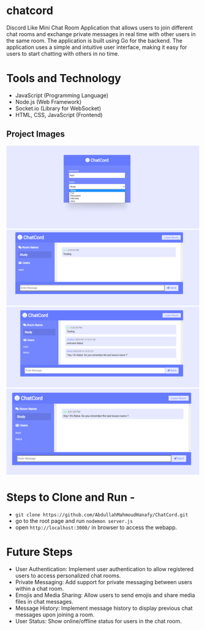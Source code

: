 # chatcord
 Discord Like Mini Chat Room Application that allows users to join different chat rooms and exchange private messages in real time with other users in the same room. The application is built using Go for the backend. The application uses a simple and intuitive user interface, making it easy for users to start chatting with others in no time.
 
# Tools and Technology

- JavaScript (Programming Language)
- Node.js (Web Framework)
- Socket.io (Library for WebSocket)
- HTML, CSS, JavaScript (Frontend)

 ## Project Images ##
<span>
<img src="https://github.com/arpitpatawat/chatcord/blob/main/Images/homePage.png" >
 </span>
</br>
<span>
<img src="https://github.com/arpitpatawat/chatcord/blob/main/Images/me%20alone.png" >
 </span>
</br>
<span>
<img src="https://github.com/arpitpatawat/chatcord/blob/main/Images/User%202%20joins.png" >
 </span>
</br>
<span>
<img src="https://github.com/arpitpatawat/chatcord/blob/main/Images/User%202%20pov.png" >
 </span>
</br>

# Steps to Clone and Run - 
- `git clone https://github.com/AbdullahMahmoudHanafy/ChatCord.git`
- go to the root page and run `nodemon server.js`
- open `http://localhost:3000/` in browser to access the webapp. 

# Future Steps
- User Authentication: Implement user authentication to allow registered users to access personalized chat rooms.
- Private Messaging: Add support for private messaging between users within a chat room.
- Emojis and Media Sharing: Allow users to send emojis and share media files in chat messages.
- Message History: Implement message history to display previous chat messages upon joining a room.
- User Status: Show online/offline status for users in the chat room.